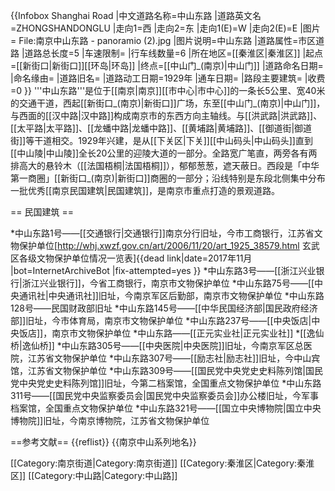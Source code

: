 {{Infobox Shanghai Road
|中文道路名称=中山东路
|道路英文名=ZHONGSHANDONGLU
|走向1=西
|走向2=东
|走向1(E)=W
|走向2(E)=E
|图片= File:南京中山东路 - panoramio (2).jpg
|图片说明=中山东路
|道路属性=市区道路
|道路总长度=5
|车速限制=
|行车线数量=6
|所在地区=[[秦淮区|秦淮区]]
|起点=[[新街口|新街口]][[环岛|环岛]]
|终点=[[中山门_(南京)|中山门]]
|道路命名日期=
|命名缘由=
|道路旧名=
|道路动工日期=1929年
|通车日期=
|路段主要建筑=
|收费=0
}}
'''中山东路'''是位于[[南京|南京]][[市中心|市中心]]的一条长5公里、宽40米的交通干道，西起[[新街口_(南京)|新街口]]广场，东至[[中山门_(南京)|中山门]]，与西面的[[汉中路|汉中路]]构成南京市的东西方向主轴线。与[[洪武路|洪武路]]、[[太平路|太平路]]、[[龙蟠中路|龙蟠中路]]、[[黄埔路|黄埔路]]、[[御道街|御道街]]等干道相交。1929年兴建，是从[[下关区|下关]][[中山码头|中山码头]]直到[[中山陵|中山陵]]全长20公里的迎陵大道的一部分。全路宽广笔直，两旁各有两排高大的悬铃木（[[法国梧桐|法国梧桐]]），郁郁葱葱，遮天蔽日。西段是「中华第一商圈」[[新街口_(南京)|新街口]]商圈的一部分；沿线特别是东段北侧集中分布一批优秀[[南京民国建筑|民国建筑]]，是南京市重点打造的景观道路。

== 民国建筑 ==

*中山东路1号——[[交通银行|交通银行]]南京分行旧址，今市工商银行，江苏省文物保护单位<ref>[http://whj.xwzf.gov.cn/art/2006/11/20/art_1925_38579.html 玄武区各级文物保护单位情况一览表]{{dead link|date=2017年11月 |bot=InternetArchiveBot |fix-attempted=yes }}</ref>
*中山东路3号——[[浙江兴业银行|浙江兴业银行]]，今省工商银行，南京市文物保护单位
*中山东路75号——[[中央通讯社|中央通讯社]]旧址，今南京军区后勤部，南京市文物保护单位
*中山东路128号——民国财政部旧址
*中山东路145号——[[中华民国经济部|国民政府经济部]]旧址，今市体育局，南京市文物保护单位
*中山东路237号——[[中央饭店|中央饭店]]，南京市文物保护单位
*中山东路——[[正元实业社|正元实业社]]
*[[逸仙桥|逸仙桥]]
*中山东路305号——[[中央医院|中央医院]]旧址，今南京军区总医院，江苏省文物保护单位
*中山东路307号——[[励志社|励志社]]旧址，今中山宾馆，江苏省文物保护单位
*中山东路309号——[[国民党中央党史史料陈列馆|国民党中央党史史料陈列馆]]旧址，今第二档案馆，全国重点文物保护单位
*中山东路311号——[[国民党中央监察委员会|国民党中央监察委员会]]办公楼旧址，今军事档案馆，全国重点文物保护单位 
*中山东路321号——[[国立中央博物院|国立中央博物院]]旧址，今南京博物院，江苏省文物保护单位

==参考文献==
{{reflist}}
{{南京中山系列地名}}


[[Category:南京街道|Category:南京街道]]
[[Category:秦淮区|Category:秦淮区]]
[[Category:中山路|Category:中山路]]